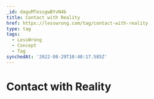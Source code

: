 ```yaml
---
_id: daguMTessgwBYvN4b
title: Contact with Reality
href: https://lesswrong.com/tag/contact-with-reality
type: tag
tags:
  - LessWrong
  - Concept
  - Tag
synchedAt: '2022-08-29T10:48:17.585Z'
---
```

# Contact with Reality

